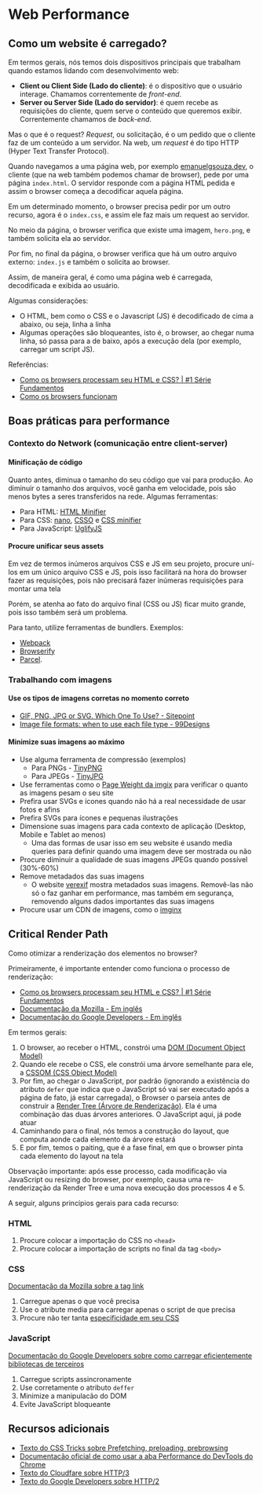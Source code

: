 # Web Performance

## Como um website é carregado?

Em termos gerais, nós temos dois dispositivos principais que trabalham quando estamos lidando com desenvolvimento web:

* **Client ou Client Side (Lado do cliente)**: é o dispositivo que o usuário interage. Chamamos correntemente de *front-end*.
* **Server ou Server Side (Lado do servidor)**: é quem recebe as requisições do cliente, quem serve o conteúdo que queremos exibir. Correntemente chamamos de *back-end*.

Mas o que é o request? *Request*, ou solicitação, é o um pedido que o cliente faz de um conteúdo a um servidor. Na web, um *request* é do tipo HTTP (Hyper Text Transfer Protocol).

Quando navegamos a uma página web, por exemplo [emanuelgsouza.dev](emanuelgsouza.dev), o cliente (que na web também podemos chamar de browser), pede por uma página `index.html`. O servidor responde com a página HTML pedida e assim o browser começa a decodificar aquela página.

Em um determinado momento, o browser precisa pedir por um outro recurso, agora é o `index.css`, e assim ele faz mais um request ao servidor.

No meio da página, o browser verifica que existe uma imagem, `hero.png`, e também solicita ela ao servidor.

Por fim, no final da página, o browser verifica que há um outro arquivo externo: `index.js` e também o solicita ao browser.

Assim, de maneira geral, é como uma página web é carregada, decodificada e exibida ao usuário.

Algumas considerações:

* O HTML, bem como o CSS e o Javascript (JS) é decodificado de cima a abaixo, ou seja, linha a linha
* Algumas operações são bloqueantes, isto é, o browser, ao chegar numa linha, só passa para a de baixo, após a execução dela (por exemplo, carregar um script JS).

Referências:
* [Como os browsers processam seu HTML e CSS? | #1 Série Fundamentos](https://www.youtube.com/watch?v=OYQuPaGiQ6A)
* [Como os browsers funcionam](https://www.html5rocks.com/pt/tutorials/internals/howbrowserswork/)

## Boas práticas para performance

### Contexto do Network (comunicação entre client-server)

#### Minificação de código

Quanto antes, diminua o tamanho do seu código que vai para produção. Ao diminuir o tamanho dos arquivos, você ganha em velocidade, pois são menos bytes a seres transferidos na rede. Algumas ferramentas:

* Para HTML: [HTML Minifier](https://github.com/kangax/html-minifier)
* Para CSS: [nano](https://github.com/cssnano/cssnano), [CSSO](https://github.com/css/csso) e [CSS minifier](https://cssminifier.com/)
* Para JavaScript: [UglifyJS](https://github.com/mishoo/UglifyJS2)

#### Procure unificar seus assets

Em vez de termos inúmeros arquivos CSS e JS em seu projeto, procure uní-los em um único arquivo CSS e JS, pois isso facilitará na hora do browser fazer as requisições, pois não precisará fazer inúmeras requisições para montar uma tela

Porém, se atenha ao fato do arquivo final (CSS ou JS) ficar muito grande, pois isso também será um problema.

Para tanto, utilize ferramentas de bundlers. Exemplos:

* [Webpack](https://webpack.js.org/)
* [Browserify](http://browserify.org/)
* [Parcel](https://parceljs.org/).

### Trabalhando com imagens

#### Use os tipos de imagens corretas no momento correto

* [GIF, PNG, JPG or SVG. Which One To Use? - Sitepoint](https://www.sitepoint.com/gif-png-jpg-which-one-to-use/)
* [Image file formats: when to use each file type - 99Designs](https://en.99designs.com.br/blog/tips/image-file-types/)

#### Minimize suas imagens ao máximo

* Use alguma ferramenta de compressão (exemplos)
  * Para PNGs - [TinyPNG](https://tinypng.com/)
  * Para JPEGs - [TinyJPG](https://tinyjpg.com/)
* Use ferramentas como o [Page Weight da imgix](https://pageweight.imgix.com/) para verificar o quanto as imagens pesam o seu site
* Prefira usar SVGs e ícones quando não há a real necessidade de usar fotos e afins
* Prefira SVGs para ícones e pequenas ilustrações
* Dimensione suas imagens para cada contexto de aplicação (Desktop, Mobile e Tablet ao menos)
  * Uma das formas de usar isso em seu website é usando media queries para definir quando uma imagem deve ser mostrada ou não
* Procure diminuir a qualidade de suas imagens JPEGs quando possível (30%-60%)
* Remove metadados das suas imagens
  * O website [verexif](https://www.verexif.com/en/) mostra metadados suas imagens. Removê-las não só o faz ganhar em performance, mas também em segurança, removendo alguns dados importantes das suas imagens
* Procure usar um CDN de imagens, como o [imginx](https://www.imgix.com/)

## Critical Render Path

Como otimizar a renderização dos elementos no browser?

Primeiramente, é importante entender como funciona o processo de renderização:

* [Como os browsers processam seu HTML e CSS? | #1 Série Fundamentos](https://www.youtube.com/watch?v=OYQuPaGiQ6A)
* [Documentação da Mozilla - Em inglês](https://developer.mozilla.org/en-US/docs/Web/Performance/Critical_rendering_path)
* [Documentação do Google Developers - Em inglês](https://developers.google.com/web/fundamentals/performance/critical-rendering-path)

Em termos gerais:

1. O browser, ao receber o HTML, constrói uma [DOM (Document Object Model)](https://developer.mozilla.org/pt-BR/docs/DOM)
2. Quando ele recebe o CSS, ele constrói uma árvore semelhante para ele, a [CSSOM (CSS Object Model)](https://developer.mozilla.org/pt-BR/docs/Glossary/CSSOM)
3. Por fim, ao chegar o JavaScript, por padrão (ignorando a existência do atributo `defer` que indica que o JavaScript só vai ser executado após a página de fato, já estar carregada), o Browser o parseia antes de construir a [Render Tree (Árvore de Renderização)](https://developers.google.com/web/fundamentals/performance/critical-rendering-path/render-tree-construction). Ela é uma combinação das duas árvores anteriores. O JavaScript aqui, já pode atuar
4. Caminhando para o final, nós temos a construção do layout, que computa aonde cada elemento da árvore estará
5. E por fim, temos o paiting, que é a fase final, em que o browser pinta cada elemento do layout na tela

Observação importante: após esse processo, cada modificação via JavaScript ou resizing do browser, por exemplo, causa uma re-renderização da Render Tree e uma nova execução dos processos 4 e 5.

A seguir, alguns princípios gerais para cada recurso:

### HTML

1. Procure colocar a importação do CSS no `<head>`
2. Procure colocar a importação de scripts no final da tag `<body>`

### CSS

[Documentação da Mozilla sobre a tag link](https://developer.mozilla.org/pt-BR/docs/Web/HTML/Element/link)

1. Carregue apenas o que você precisa
2. Use o atribute media para carregar apenas o script de que precisa
3. Procure não ter tanta [especificidade em seu CSS](https://medium.com/emanuelg-blog/entendendo-a-preced%C3%AAncia-de-estilo-em-css-especificidade-heran%C3%A7a-e-efeito-cascata-a437c4929173)

### JavaScript

[Documentacão do Google Developers sobre como carregar eficientemente bibliotecas de terceiros](https://developers.google.com/web/fundamentals/performance/optimizing-content-efficiency/loading-third-party-javascript)

1. Carregue scripts assincronamente
2. Use corretamente o atributo `deffer`
3. Minimize a manipulacão do DOM
4. Evite JavaScript bloqueante

## Recursos adicionais

* [Texto do CSS Tricks sobre Prefetching, preloading, prebrowsing](https://css-tricks.com/prefetching-preloading-prebrowsing/)
* [Documentacão oficial de como usar a aba Performance do DevTools do Chrome](https://developers.google.com/web/tools/chrome-devtools/evaluate-performance)
* [Texto do Cloudfare sobre HTTP/3](https://blog.cloudflare.com/http3-the-past-present-and-future/)
* [Texto do Google Developers sobre HTTP/2](https://developers.google.com/web/fundamentals/performance/http2/)
